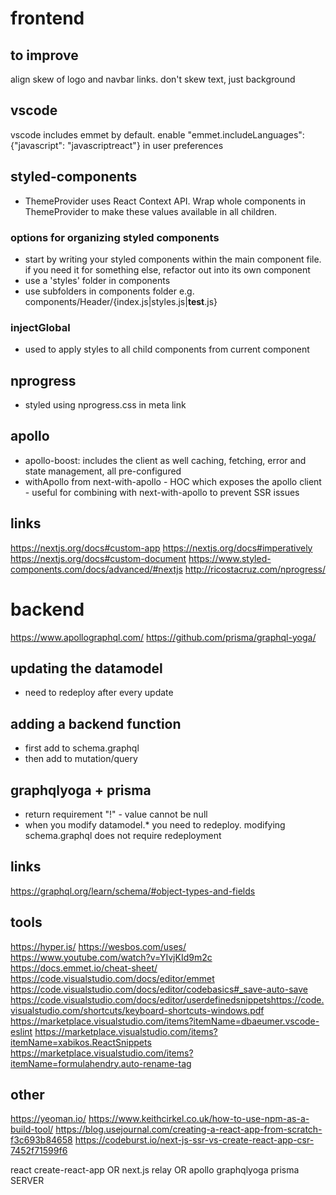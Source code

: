 # frontend

## to improve
align skew of logo and navbar links. don't skew text, just background


## vscode
vscode includes emmet by default. enable "emmet.includeLanguages": {"javascript": "javascriptreact"} in user preferences

## styled-components
- ThemeProvider uses React Context API. Wrap whole components in ThemeProvider to make these values available in all children.

### options for organizing styled components
- start by writing your styled components within the main component file. if you need it for something else, refactor out into its own component
- use a 'styles' folder in components
- use subfolders in components folder e.g. components/Header/{index.js|styles.js|__test__.js}

### injectGlobal
- used to apply styles to all child components from current component

## nprogress
- styled using nprogress.css in meta link

## apollo
- apollo-boost: includes the client as well caching, fetching, error and state management, all pre-configured
- withApollo from next-with-apollo - HOC which exposes the apollo client - useful for combining with next-with-apollo to prevent SSR issues

## links
https://nextjs.org/docs#custom-app
https://nextjs.org/docs#imperatively
https://nextjs.org/docs#custom-document
https://www.styled-components.com/docs/advanced/#nextjs
http://ricostacruz.com/nprogress/

# backend
https://www.apollographql.com/
https://github.com/prisma/graphql-yoga/

## updating the datamodel
- need to redeploy after every update

## adding a backend function
- first add to schema.graphql
- then add to mutation/query

## graphqlyoga + prisma
- return requirement "!" - value cannot be null
- when you modify datamodel.* you need to redeploy. modifying schema.graphql does not require redeployment

## links
https://graphql.org/learn/schema/#object-types-and-fields

## tools
https://hyper.is/
https://wesbos.com/uses/
https://www.youtube.com/watch?v=YIvjKId9m2c
https://docs.emmet.io/cheat-sheet/
https://code.visualstudio.com/docs/editor/emmet
https://code.visualstudio.com/docs/editor/codebasics#_save-auto-save
https://code.visualstudio.com/docs/editor/userdefinedsnippetshttps://code.visualstudio.com/shortcuts/keyboard-shortcuts-windows.pdf
https://marketplace.visualstudio.com/items?itemName=dbaeumer.vscode-eslint
https://marketplace.visualstudio.com/items?itemName=xabikos.ReactSnippets
https://marketplace.visualstudio.com/items?itemName=formulahendry.auto-rename-tag

## other
https://yeoman.io/
https://www.keithcirkel.co.uk/how-to-use-npm-as-a-build-tool/
https://blog.usejournal.com/creating-a-react-app-from-scratch-f3c693b84658
https://codeburst.io/next-js-ssr-vs-create-react-app-csr-7452f71599f6

react
create-react-app OR next.js
relay OR apollo
graphqlyoga
prisma
SERVER
